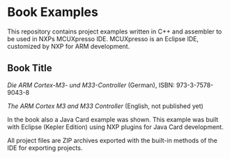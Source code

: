# Book Examples

This repository contains project examples written in C++ and assembler to be used in NXPs MCUXpresso IDE.
MCUXpresso is an Eclipse IDE, customized by NXP for ARM development.

## Book Title

*Die ARM Cortex-M3- und M33-Controller* (German), ISBN: 973-3-7578-9043-8

*The ARM Cortex M3 and M33 Controller* (English, not published yet)

In the book also a Java Card example was shown.
This example was built with Eclipse (Kepler Edition) using NXP plugins for Java Card development.

All project files are ZIP archives exported with the built-in methods of the IDE for exporting projects.

